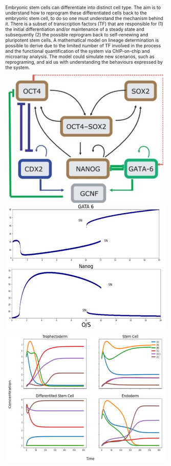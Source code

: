 Embryonic stem cells can differentiate into distinct cell type. The aim is to understand how to reprogram these differentiated cells back to the embryonic stem cell, to do so one must understand the mechanism behind it. There is a subset of transcription factors (TF) that are responsible for (1) the initial differentiation and/or maintenance of a steady state and subsequently (2) the possible reprogram back to self-renewing and pluripotent stem cells. A mathematical model on lineage determination is possible to derive due to the limited number of TF involved in the process and the functional quantification of the system via ChIP-on-chip and microarray analysis. The model could simulate new scenarios, such as reprograming, and aid us with understanding the behaviours expressed by the system.


<p align="center">
  <img src="Images/Transcriptional factor interactions.png" height="400"/ >
  <img src="Images/Steady state model of Nanog and Gata 6.png" height="400"/ >
  <img src="Images/Transcription factors concentration over time.png" height="400"/ >

  </p>
